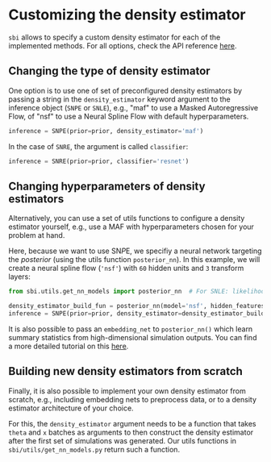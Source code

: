 # Customizing the density estimator

`sbi` allows to specify a custom density estimator for each of the implemented methods. For all options, check the API reference [here](https://www.mackelab.org/sbi/reference/#models).

## Changing the type of density estimator

One option is to use one of set of preconfigured density estimators by passing a string in the `density_estimator` keyword argument to the inference object (`SNPE` or `SNLE`), e.g., "maf" to use a Masked Autoregressive Flow, of "nsf" to use a Neural Spline Flow with default hyperparameters.


```python
inference = SNPE(prior=prior, density_estimator='maf')
```

In the case of `SNRE`, the argument is called `classifier`:


```python
inference = SNRE(prior=prior, classifier='resnet')
```

## Changing hyperparameters of density estimators

Alternatively, you can use a set of utils functions to configure a density estimator yourself, e.g., use a MAF with hyperparameters chosen for your problem at hand.

Here, because we want to use SN*P*E, we specifiy a neural network targeting the *posterior* (using the utils function `posterior_nn`). In this example, we will create a neural spline flow (`'nsf'`) with `60` hidden units and `3` transform layers:


```python
from sbi.utils.get_nn_models import posterior_nn  # For SNLE: likelihood_nn(). For SNRE: classifier_nn()

density_estimator_build_fun = posterior_nn(model='nsf', hidden_features=60, num_transforms=3)
inference = SNPE(prior=prior, density_estimator=density_estimator_build_fun)
```

It is also possible to pass an `embedding_net` to `posterior_nn()` which learn summary statistics from high-dimensional simulation outputs. You can find a more detailed tutorial on this [here](https://www.mackelab.org/sbi/tutorial/05_embedding_net/).

## Building new density estimators from scratch

Finally, it is also possible to implement your own density estimator from scratch, e.g., including embedding nets to preprocess data, or to a density estimator architecture of your choice. 

For this, the `density_estimator` argument needs to be a function that takes `theta` and `x` batches as arguments to then construct the density estimator after the first set of simulations was generated. Our utils functions in `sbi/utils/get_nn_models.py` return such a function. 

